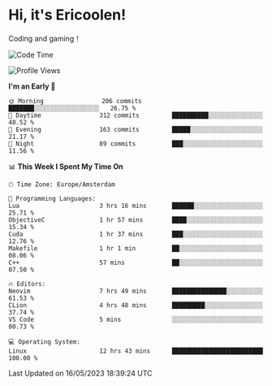 # Hi, it's Ericoolen!
Coding and gaming！

<!--START_SECTION:waka-->
![Code Time](http://img.shields.io/badge/Code%20Time-804%20hrs%2011%20mins-blue)

![Profile Views](http://img.shields.io/badge/Profile%20Views-1-blue)

**I'm an Early 🐤** 

```text
🌞 Morning                206 commits         ███████░░░░░░░░░░░░░░░░░░   26.75 % 
🌆 Daytime                312 commits         ██████████░░░░░░░░░░░░░░░   40.52 % 
🌃 Evening                163 commits         █████░░░░░░░░░░░░░░░░░░░░   21.17 % 
🌙 Night                  89 commits          ███░░░░░░░░░░░░░░░░░░░░░░   11.56 % 
```


📊 **This Week I Spent My Time On** 

```text
🕑︎ Time Zone: Europe/Amsterdam

💬 Programming Languages: 
Lua                      3 hrs 16 mins       ██████░░░░░░░░░░░░░░░░░░░   25.71 % 
ObjectiveC               1 hr 57 mins        ████░░░░░░░░░░░░░░░░░░░░░   15.34 % 
Cuda                     1 hr 37 mins        ███░░░░░░░░░░░░░░░░░░░░░░   12.76 % 
Makefile                 1 hr 1 min          ██░░░░░░░░░░░░░░░░░░░░░░░   08.06 % 
C++                      57 mins             ██░░░░░░░░░░░░░░░░░░░░░░░   07.50 % 

🔥 Editors: 
Neovim                   7 hrs 49 mins       ███████████████░░░░░░░░░░   61.53 % 
CLion                    4 hrs 48 mins       █████████░░░░░░░░░░░░░░░░   37.74 % 
VS Code                  5 mins              ░░░░░░░░░░░░░░░░░░░░░░░░░   00.73 % 

💻 Operating System: 
Linux                    12 hrs 43 mins      █████████████████████████   100.00 % 
```


 Last Updated on 16/05/2023 18:39:24 UTC
<!--END_SECTION:waka-->

